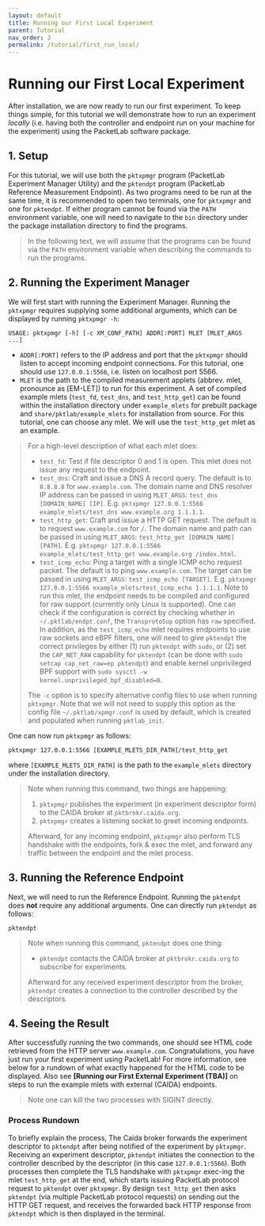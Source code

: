 ```yaml
---
layout: default
title: Running our First Local Experiment
parent: Tutorial
nav_order: 3
permalink: /tutorial/first_run_local/
---
```


# Running our First Local Experiment
After installation, we are now ready to run our first experiment. To keep things simple, for this tutorial we will demonstrate how to run an experiment *locally* (i.e. having both the controller and endpoint run on your machine for the experiment) using the PacketLab software package.

## 1. Setup
For this tutorial, we will use both the `pktxpmgr` program (PacketLab Experiment Manager Utility) and the `pktendpt` program (PacketLab Reference Measurement Endpoint). As two programs need to be run at the same time, it is recommended to open two terminals, one for `pktxpmgr` and one for `pktendpt`. If either program cannot be found via the `PATH` environment variable, one will need to navigate to the `bin` directory under the package installation directory to find the programs.
> In the following text, we will assume that the programs can be found via the `PATH` environment variable when describing the commands to run the programs.

## 2. Running the Experiment Manager
We will first start with running the Experiment Manager. Running the `pktxpmgr` requires supplying some additional arguments, which can be displayed by running `pktxpmgr -h`:
```
USAGE: pktxpmgr [-h] [-c XM_CONF_PATH] ADDR[:PORT] MLET [MLET_ARGS ...]
```
- `ADDR[:PORT]` refers to the IP address and port that the `pktxpmgr` should listen to accept incoming endpoint connections. For this tutorial, one should use `127.0.0.1:5566`, i.e. listen on localhost port 5566.
- `MLET` is the path to the compiled measurement applets (abbrev. mlet, pronounce as [EM-LET]) to run for this experiment. A set of compiled example mlets (`test_fd`, `test_dns`, and `test_http_get`) can be found within the installation directory under `example_mlets` for prebuilt package and `share/pktlab/example_mlets` for installation from source. For this tutorial, one can choose any mlet. We will use the `test_http_get` mlet as an example.
> For a high-level description of what each mlet does:
> - `test_fd`: Test if file descriptor 0 and 1 is open. This mlet does not issue any request to the endpoint.
> - `test_dns`: Craft and issue a DNS A record query. The default is to `8.8.8.8` for `www.example.com`. The domain name and DNS resolver IP address can be passed in using `MLET_ARGS`: `test_dns [DOMAIN_NAME] [IP]`. E.g. `pktxpmgr 127.0.0.1:5566 example_mlets/test_dns www.example.org 1.1.1.1`.
> - `test_http_get`: Craft and issue a HTTP GET request. The default is to request `www.example.com` for `/`. The domain name and path can be passed in using `MLET_ARGS`: `test_http_get [DOMAIN_NAME] [PATH]`. E.g. `pktxpmgr 127.0.0.1:5566 example_mlets/test_http_get www.example.org /index.html`.
> - `test_icmp_echo`: Ping a target with a single ICMP echo request packet. The default is to ping `www.example.com`. The target can be passed in using `MLET_ARGS`: `test_icmp_echo [TARGET]`. E.g. `pktxpmgr 127.0.0.1:5566 example_mlets/test_icmp_echo 1.1.1.1`. Note to run this mlet, the endpoint needs to be compiled and configured for raw support (currently only Linux is supported). One can check if the configuration is correct by checking whether in `~/.pktlab/endpt.conf`, the `TransprotoSup` option has `raw` specified. In addition, as the `test_icmp_echo` mlet requires endpoints to use raw sockets and eBPF filters, one will need to give `pktendpt` the correct privileges by either (1) run `pktendpt` with `sudo`, or (2) set the `CAP_NET_RAW` capability for `pktendpt` (can be done with `sudo setcap cap_net_raw=ep pktendpt`) and enable kernel unprivileged BPF support with `sudo sysctl -w kernel.unprivileged_bpf_disabled=0`.
>
> The `-c` option is to specify alternative config files to use when running `pktxpmgr`. Note that we will not need to supply this option as the config file `~/.pktlab/xpmgr.conf` is used by default, which is created and populated when running `pktlab_init`.

One can now run `pktxpmgr` as follows:
```
pktxpmgr 127.0.0.1:5566 [EXAMPLE_MLETS_DIR_PATH]/test_http_get
```
where `[EXAMPLE_MLETS_DIR_PATH]` is the path to the `example_mlets` directory under the installation directory.
> Note when running this command, two things are happening:
> 1. `pktxpmgr` publishes the experiment (in experiment descriptor form) to the CAIDA broker at `pktbrokr.caida.org`.
> 2. `pktxpmgr` creates a listening socket to greet incoming endpoints.
>
> Afterward, for any incoming endpoint, `pktxpmgr` also perform TLS handshake with the endpoints, fork \& exec the mlet, and forward any traffic between the endpoint and the mlet process.

## 3. Running the Reference Endpoint
Next, we will need to run the Reference Endpoint. Running the `pktendpt` does **not** require any additional arguments. One can directly run `pktendpt` as follows:
```
pktendpt
```
> Note when running this command, `pktendpt` does one thing:
> - `pktendpt` contacts the CAIDA broker at `pktbrokr.caida.org` to subscribe for experiments.
>
> Afterward for any received experiment descriptor from the broker, `pktendpt` creates a connection to the controller described by the descriptors.

## 4. Seeing the Result
After successfully running the two commands, one should see HTML code retrieved from the HTTP server `www.example.com`. Congratulations, you have just run your first experiment using PacketLab! For more information, see below for a rundown of what exactly happened for the HTML code to be displayed. Also see **[Running our First External Experiment (TBA)]** on steps to run the example mlets with external (CAIDA) endpoints.
> Note one can kill the two processes with SIGINT directly.

### Process Rundown
To briefly explain the process, The Caida broker forwards the experiment descriptor to `pktendpt` after being notified of the experiment by `pktxpmgr`. Receiving an experiment descriptor, `pktendpt` initiates the connection to the controller described by the descriptor (in this case `127.0.0.1:5566`). Both processes then complete the TLS handshake with `pktxpmgr` exec-ing the mlet `test_http_get` at the end, which starts issuing PacketLab protocol request to `pktendpt` over `pktxpmgr`. By design `test_http_get` then asks `pktendpt` (via multiple PacketLab protocol requests) on sending out the HTTP GET request, and receives the forwarded back HTTP response from `pktendpt` which is then displayed in the terminal.
